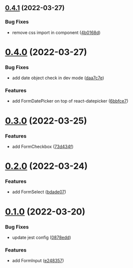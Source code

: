 ## [0.4.1](https://github.com/Howard86/chakra-hook-form/compare/v0.4.0...v0.4.1) (2022-03-27)


### Bug Fixes

* remove css import in component ([4b0168d](https://github.com/Howard86/chakra-hook-form/commit/4b0168dccb3f0874de3c0ccc0bea0547f853d60d))



# [0.4.0](https://github.com/Howard86/chakra-hook-form/compare/v0.3.0...v0.4.0) (2022-03-27)


### Bug Fixes

* add date object check in dev mode ([daa7c7e](https://github.com/Howard86/chakra-hook-form/commit/daa7c7e3e0f577fd674933ca09c1b99f4b50cd3f))


### Features

* add FormDatePicker on top of react-datepicker ([6bbfce7](https://github.com/Howard86/chakra-hook-form/commit/6bbfce7053c12746edca393a55c5789cf5a41b41))



# [0.3.0](https://github.com/Howard86/chakra-hook-form/compare/v0.2.0...v0.3.0) (2022-03-25)


### Features

* add FormCheckbox ([73d434f](https://github.com/Howard86/chakra-hook-form/commit/73d434f1e8e7fad4b0ae6050ab8633a73bbd4fc5))



# [0.2.0](https://github.com/Howard86/chakra-hook-form/compare/v0.1.0...v0.2.0) (2022-03-24)


### Features

* add FormSelect ([bdade07](https://github.com/Howard86/chakra-hook-form/commit/bdade076f6df5feba5412a81817fe243542215bf))



# [0.1.0](https://github.com/Howard86/chakra-hook-form/compare/0878eddca73249c73dd005b4d64bd01ba13a290b...v0.1.0) (2022-03-20)


### Bug Fixes

* update jest config ([0878edd](https://github.com/Howard86/chakra-hook-form/commit/0878eddca73249c73dd005b4d64bd01ba13a290b))


### Features

* add FormInput ([e248357](https://github.com/Howard86/chakra-hook-form/commit/e248357ebda34ffa8e58b907a9db2376de78f71c))



